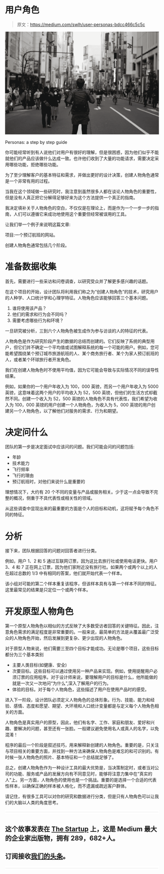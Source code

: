 # 用户角色

> 原文：<https://medium.com/swlh/user-personas-bdcc466c5c5c>

![](img/f2594c358925a75b458866b6b4d2541b.png)

Personas: a step by step guide

你可能经常听到有人说他们对用户有很好的理解，但是很困惑，因为他们似乎不能就他们的产品应该做什么达成一致。也许他们收到了大量的功能请求，需要决定采用哪些功能，拒绝哪些功能。

为了至少理解客户的基本特征和需求，并做出更好的设计决策，创建人物角色通常是一个非常有用的过程。

当我在这个领域做一些研究时，我注意到虽然很多人都在谈论人物角色的重要性，但是没有人真正把它分解得足够好来为这个方法提供一个真正的指南。

我决定填补关于人物角色的空白，不仅仅是在理论上，而是作为一个一步一步的指南，人们可以遵循它来成功地使用这个重要但经常被误用的工具。

让我们举一个例子来说明这篇文章:

项目:一个预订航班的网站。

创建人物角色通常包括几个阶段。

# 准备数据收集

首先，需要进行一些采访和问卷调查，以研究受众并了解更多感兴趣的话题。

在这个项目的开始，设计团队将利用我们称之为“创建人物角色”的技术，研究用户的人种学、人口统计学和心理学特征。人物角色应该能够回答三个基本问题。

1.  谁将使用该产品？
2.  他们的需求和行为会不同吗？
3.  需要考虑哪些行为和环境？

一旦研究被分析，三到六个人物角色被生成作为参与访谈的人的特征的代表。

人物角色是作为研究阶段产生的数据的总结而创建的。它们反映了系统的典型用户，但它们并不确定一个平均值或试图解释系统的每一个可能的用户。例如，您可能希望围绕某个预订城市旅游航班的人、某个商务旅行者、某个为家人预订航班的人，或者某个环球旅行者开发角色。

我们在创建人物角色时不使用平均值，因为它可能会导致与实际情况不同的误导性结果。

例如，如果你的一个用户年收入为 100，000 英镑，而另一个用户年收入为 5000 英镑，这意味着这两个用户的平均收入为 52，500 英镑，但他们的生活方式却截然不同。创建一个收入为 52，500 英镑的人物角色不具有代表性，我们希望为收入为 100，000 英镑的用户创建一个人物角色，为收入为 5，000 英镑的用户创建另一个人物角色，以了解他们对服务的需求、行为和期望。

# 决定问什么

团队的第一步是决定面试中应该问的问题。我们可能会问的问题包括:

*   年龄
*   技术能力
*   飞行频率
*   飞行的理由
*   预订航班时，对他们来说什么是重要的

理想情况下，大约有 20 个不同的变量与产品或服务相关。少于这一点会导致不完整的概况，侧重于不具代表性或相关性的领域。

从这些调查中显现出来的最重要的方面是个人的目标和动机，这将赋予每个角色不同的特征。

# 分析

接下来，团队根据回答的问题对回答者进行分类。

例如，用户 1、2 和 5 通过互联网订票，因为这比去旅行社或使用电话更快。用户 3、4 和 7 正在网上订票，因为他们家附近没有旅行社。如果两个或两个以上的人在超过总数的 1/3 中有相同的答案，他们就开始代表一个样本。

该小组对可能的第二个样本重复该程序，但该样本具有与第一个样本不同的特征。这里最常见的结果是只定位一个或两个样本。

# 开发原型人物角色

第一个原型人物角色以相似的方式反映了大多数受访者回答的关键特征。因此，注意角色需求的满足程度是非常重要的。一般来说，最简单的方法是从覆盖最广泛受众的人物角色开始，然后发展到更复杂、更少出现的人物角色。

对于原型人物来说，他们需要三至四个目标才能成功。无论是哪个项目，这些目标都分为三个基本类别

*   主要人类目标(如健康、安全)
*   次要目标。这些目标可以通过使用另一种产品来实现。例如，使用提醒用户必须订票的应用程序。对于设计师来说，要理解用户的目标是什么，他所能做的就是一次又一次地问“为什么”,深入了解用户的行为。
*   体验的目标。对于每个人物角色，这些描述了用户在使用产品时的感受。

进入下一阶段，设计团队必须定义人物角色的总体形象。行为、技能、能力和经验、感情、态度和愿望、期望、大环境和人口统计变量都是与定义每个人物角色相关的方面。

人物角色是真实用户的原型，因此，他们有名字、工作、家庭和朋友、爱好和兴趣、要解决的问题，甚至还有一张脸。一般建议避免使用名人或真人的名字，以免混淆！

程序的最后一个阶段是叙述技巧，用来解释新创建的人物角色。重要的是，只关注与项目相关的重要方面，并找到一种方法来确保人物角色是难忘的和可识别的。有时候一张人物角色的照片、基本特征和一个总结就足够了。

总之，创建人物角色作为一种设计工具的最大优势是，当决策制定时，或者当对公司的功能、服务或产品的发展方向有不同意见时，能够将注意力集中在“真实的人”上。另一方面，人物角色的使用也是一个挑战。重要的是选择一个合适的代表性样本，以确保正确的样本被人格化，而不遗漏或疏远客户群体。

请记住，有很多工具可以对你的研究和数据进行分类，但是只有人物角色可以让我们的大脑以人类的角度思考。

![](img/731acf26f5d44fdc58d99a6388fe935d.png)

## 这个故事发表在 [The Startup](https://medium.com/swlh) 上，这是 Medium 最大的企业家出版物，拥有 289，682+人。

## 订阅接收[我们的头条](http://growthsupply.com/the-startup-newsletter/)。

![](img/731acf26f5d44fdc58d99a6388fe935d.png)
